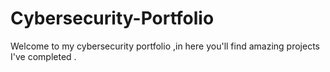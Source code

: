 # Cybersecurity-Portfolio
Welcome to my cybersecurity portfolio ,in here you'll find amazing projects I've completed .
